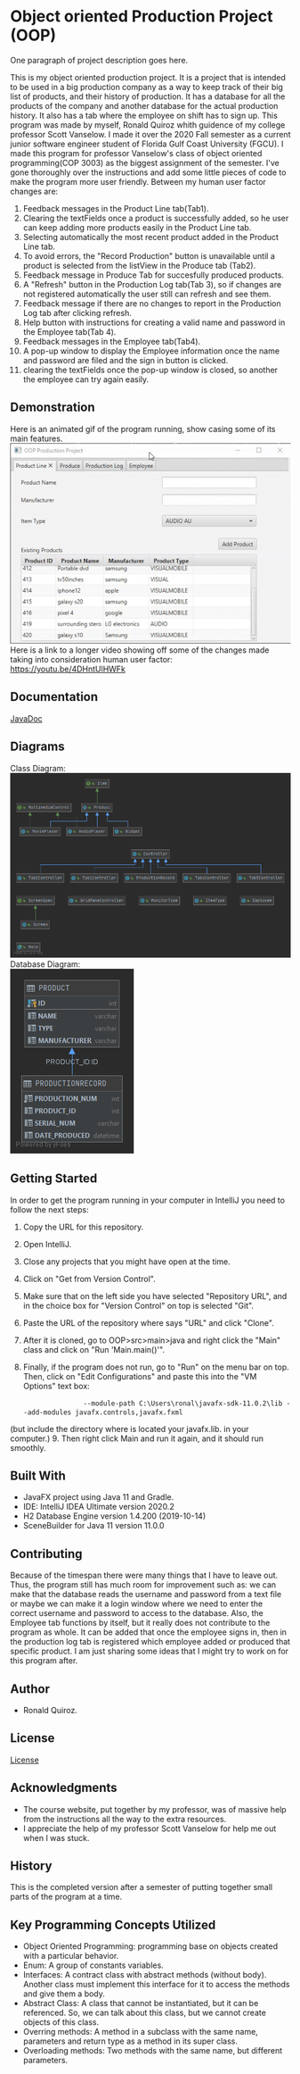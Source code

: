 # Object oriented Production Project (OOP)
One paragraph of project description goes here.<br />

This is my object oriented production project. It is a project that is intended to be used in a big production company as a way to keep track of their big list of products, and their history of production. It has a database for all the products of the company and another database for the actual production history. It also has a tab where the employee on shift has to sign up. This program was made by myself, Ronald Quiroz whith guidence of my college professor Scott Vanselow. I made it over the 2020 Fall semester as a current junior software engineer student of Florida Gulf Coast University (FGCU). I made this program for professor Vanselow's class of object oriented programming(COP 3003) as the biggest assignment of the semester. I've gone thoroughly over the instructions and add some little pieces of code to make the program more user friendly. Between my human user factor changes are: 
1. Feedback messages in the Product Line tab(Tab1). 
2. Clearing the textFields once a product is successfully added, so he user can keep adding more products easily in the Product Line tab.
3. Selecting automatically the most recent product added in the Product Line tab.
4. To avoid errors, the "Record Production" button is unavailable until a product is selected from the listView in the Produce tab (Tab2).
5. Feedback message in Produce Tab for succesfully produced products.
6. A "Refresh" button in the Production Log tab(Tab 3), so if changes are not registered automatically the user still can refresh and see them.
7. Feedback message if there are no changes to report in the Production Log tab after clicking refresh.
8. Help button with instructions for creating a valid name and password in the Employee tab(Tab 4).
9. Feedback messages in the Employee tab(Tab4).
10. A pop-up window to display the Employee information once the name and password are filed and the sign in button is clicked.
11. clearing the textFields once the pop-up window is closed, so another the employee can try again easily.


## Demonstration

Here is an animated gif of the program running, show casing some of its main features. <br />
![Demonstration GIF](resources/Demonstration.gif)  <br />
Here is a link to a longer video showing off some of the changes made taking into consideration human user factor:  <br />
https://youtu.be/4DHntUlHWFk

## Documentation
[JavaDoc](https://rjquiroz.github.io/OOP/docs/JavaDoc/allclasses.html)

## Diagrams

Class Diagram: <br />
![Class Diagram](resources/ClassesDiagram.png) <br />
Database Diagram: <br />
![Database Diagram](resources/DatabaseDiagram.png) <br />

## Getting Started

In order to get the program running in your computer in IntelliJ you need to follow the next steps:
1. Copy the URL for this repository.
2. Open IntelliJ.
3. Close any projects that you might have open at the time.
4. Click on "Get from Version Control".
5. Make sure that on the left side you have selected "Repository URL", and in the choice box for "Version Control" on top is selected "Git".
6. Paste the URL of the repository where says "URL" and click "Clone".
7. After it is cloned, go to OOP>src>main>java and right click the "Main" class and click on "Run 'Main.main()'".
8. Finally, if the program does not run, go to "Run" on the menu bar on top. Then, click on "Edit Configurations" and paste this into the "VM Options" text box:

                      --module-path C:\Users\ronal\javafx-sdk-11.0.2\lib --add-modules javafx.controls,javafx.fxml 
                      
 (but include the directory where is located your javafx.lib. in your computer.)
 9. Then right click Main and run it again, and it should run smoothly. <br />
## Built With
* JavaFX project using Java 11 and Gradle.
* IDE: IntelliJ IDEA Ultimate version 2020.2 
* H2 Database Engine version 1.4.200 (2019-10-14)
* SceneBuilder for Java 11 version 11.0.0  

## Contributing
Because of the timespan there were many things that I have to leave out. Thus, the program still has much room for improvement such as: we can make that the database reads the username and password from a text file or maybe we can make it a login window where we need to enter the correct username and password to access to the database. Also, the Employee tab functions by itself, but it really does not contribute to the program as whole. It can be added that once the employee signs in, then in the production log tab is registered which employee added or produced that specific product. I am just sharing some ideas that I might try to work on for this program after. <br />

## Author

* Ronald Quiroz.

## License

[License](LICENSE) <br />


## Acknowledgments

* The course website, put together by my professor, was of massive help from the instructions all the way to the extra resources.
* I appreciate the help of my professor Scott Vanselow for help me out when I was stuck.

## History

This is the completed version after a semester of putting together small parts of the program at a time.

## Key Programming Concepts Utilized
* Object Oriented Programming: programming base on objects created with a particular behavior. <br />
* Enum: A group of constants variables. <br />
* Interfaces: A contract class with abstract methods (without body). Another class must implement this interface for it to access the methods and give them a body. <br />
* Abstract Class: A class that cannot be instantiated, but it can be referenced. So, we can talk about this class, but we cannot create objects of this class. <br />
* Overring methods: A method in a subclass with the same name, parameters and return type as a method in its super class. <br />
* Overloading methods: Two methods with the same name, but different parameters.
